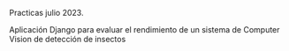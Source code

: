 Practicas julio 2023. 

Aplicación Django para evaluar el rendimiento de un sistema de Computer Vision de detección de insectos
